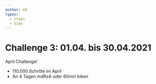 ```yaml
---
author: md
types:
  - steps
  - bike
---
```

# Challenge 3: 01.04. bis 30.04.2021

April Challenge!

- 110.000 Schritte im April
- An 4 Tagen mdRzA oder 60min biken
